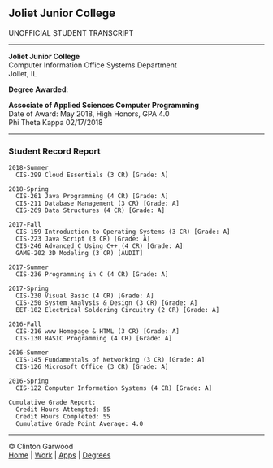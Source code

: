 
## Joliet Junior College

UNOFFICIAL STUDENT TRANSCRIPT

---

**Joliet Junior College**<br>
Computer Information Office Systems Department<br>
Joliet, IL<br>

**Degree Awarded**:

**Associate of Applied Sciences Computer Programming**<br>
Date of Award: May 2018, High Honors, GPA 4.0<br>
Phi Theta Kappa 02/17/2018<br>

---

### Student Record Report 
``` text 
2018-Summer
  CIS-299 Cloud Essentials (3 CR) [Grade: A]

2018-Spring
  CIS-261 Java Programming (4 CR) [Grade: A]
  CIS-211 Database Management (3 CR) [Grade: A]
  CIS-269 Data Structures (4 CR) [Grade: A]

2017-Fall
  CIS-159 Introduction to Operating Systems (3 CR) [Grade: A]
  CIS-223 Java Script (3 CR) [Grade: A]
  CIS-246 Advanced C Using C++ (4 CR) [Grade: A]
  GAME-202 3D Modeling (3 CR) [AUDIT]

2017-Summer
  CIS-236 Programming in C (4 CR) [Grade: A]

2017-Spring
  CIS-230 Visual Basic (4 CR) [Grade: A]
  CIS-250 System Analysis & Design (3 CR) [Grade: A]
  EET-102 Electrical Soldering Circuitry (2 CR) [Grade: A]

2016-Fall
  CIS-216 www Homepage & HTML (3 CR) [Grade: A]
  CIS-130 BASIC Programming (4 CR) [Grade: A]

2016-Summer
  CIS-145 Fundamentals of Networking (3 CR) [Grade: A]
  CIS-126 Microsoft Office (3 CR) [Grade: A]

2016-Spring
  CIS-122 Computer Information Systems (4 CR) [Grade: A]

Cumulative Grade Report:
  Credit Hours Attempted: 55
  Credit Hours Completed: 55
  Cumulative Grade Point Average: 4.0

```

<hr>

&copy; Clinton Garwood  
[Home](../Hello_World.md) | [Work](../Experience) | [Apps](../Code_Apps) | [Degrees](../Degrees) 
